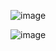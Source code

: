 ![image](https://github.com/user-attachments/assets/df017c54-9d42-4708-bf90-7a6a7f25a632)

![image](https://github.com/user-attachments/assets/8a2cfa7c-de43-4200-a7f4-74d2e0b57f7b)
